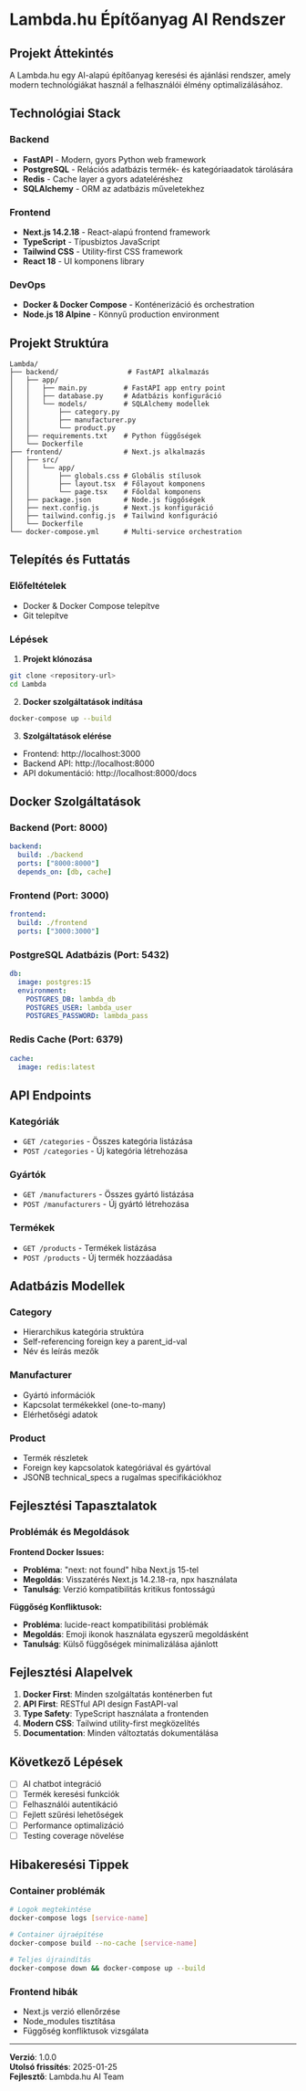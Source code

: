 # Lambda.hu Építőanyag AI Rendszer

## Projekt Áttekintés

A Lambda.hu egy AI-alapú építőanyag keresési és ajánlási rendszer, amely modern technológiákat használ a felhasználói élmény optimalizálásához.

## Technológiai Stack

### Backend
- **FastAPI** - Modern, gyors Python web framework
- **PostgreSQL** - Relációs adatbázis termék- és kategóriaadatok tárolására
- **Redis** - Cache layer a gyors adateléréshez
- **SQLAlchemy** - ORM az adatbázis műveletekhez

### Frontend  
- **Next.js 14.2.18** - React-alapú frontend framework
- **TypeScript** - Típusbiztos JavaScript
- **Tailwind CSS** - Utility-first CSS framework
- **React 18** - UI komponens library

### DevOps
- **Docker & Docker Compose** - Konténerizáció és orchestration
- **Node.js 18 Alpine** - Könnyű production environment

## Projekt Struktúra

```
Lambda/
├── backend/                 # FastAPI alkalmazás
│   ├── app/
│   │   ├── main.py         # FastAPI app entry point
│   │   ├── database.py     # Adatbázis konfiguráció
│   │   └── models/         # SQLAlchemy modellek
│   │       ├── category.py
│   │       ├── manufacturer.py
│   │       └── product.py
│   ├── requirements.txt    # Python függőségek
│   └── Dockerfile
├── frontend/               # Next.js alkalmazás
│   ├── src/
│   │   └── app/
│   │       ├── globals.css # Globális stílusok
│   │       ├── layout.tsx  # Főlayout komponens
│   │       └── page.tsx    # Főoldal komponens
│   ├── package.json        # Node.js függőségek
│   ├── next.config.js      # Next.js konfiguráció
│   ├── tailwind.config.js  # Tailwind konfiguráció
│   └── Dockerfile
└── docker-compose.yml      # Multi-service orchestration
```

## Telepítés és Futtatás

### Előfeltételek
- Docker & Docker Compose telepítve
- Git telepítve

### Lépések

1. **Projekt klónozása**
```bash
git clone <repository-url>
cd Lambda
```

2. **Docker szolgáltatások indítása**
```bash
docker-compose up --build
```

3. **Szolgáltatások elérése**
- Frontend: http://localhost:3000
- Backend API: http://localhost:8000
- API dokumentáció: http://localhost:8000/docs

## Docker Szolgáltatások

### Backend (Port: 8000)
```yaml
backend:
  build: ./backend
  ports: ["8000:8000"]
  depends_on: [db, cache]
```

### Frontend (Port: 3000)  
```yaml
frontend:
  build: ./frontend
  ports: ["3000:3000"]
```

### PostgreSQL Adatbázis (Port: 5432)
```yaml
db:
  image: postgres:15
  environment:
    POSTGRES_DB: lambda_db
    POSTGRES_USER: lambda_user
    POSTGRES_PASSWORD: lambda_pass
```

### Redis Cache (Port: 6379)
```yaml
cache:
  image: redis:latest
```

## API Endpoints

### Kategóriák
- `GET /categories` - Összes kategória listázása
- `POST /categories` - Új kategória létrehozása

### Gyártók
- `GET /manufacturers` - Összes gyártó listázása  
- `POST /manufacturers` - Új gyártó létrehozása

### Termékek
- `GET /products` - Termékek listázása
- `POST /products` - Új termék hozzáadása

## Adatbázis Modellek

### Category
- Hierarchikus kategória struktúra
- Self-referencing foreign key a parent_id-val
- Név és leírás mezők

### Manufacturer  
- Gyártó információk
- Kapcsolat termékekkel (one-to-many)
- Elérhetőségi adatok

### Product
- Termék részletek  
- Foreign key kapcsolatok kategóriával és gyártóval
- JSONB technical_specs a rugalmas specifikációkhoz

## Fejlesztési Tapasztalatok

### Problémák és Megoldások

**Frontend Docker Issues:**
- **Probléma**: "next: not found" hiba Next.js 15-tel
- **Megoldás**: Visszatérés Next.js 14.2.18-ra, npx használata
- **Tanulság**: Verzió kompatibilitás kritikus fontosságú

**Függőség Konfliktusok:**
- **Probléma**: lucide-react kompatibilitási problémák  
- **Megoldás**: Emoji ikonok használata egyszerű megoldásként
- **Tanulság**: Külső függőségek minimalizálása ajánlott

## Fejlesztési Alapelvek

1. **Docker First**: Minden szolgáltatás konténerben fut
2. **API First**: RESTful API design FastAPI-val
3. **Type Safety**: TypeScript használata a frontenden
4. **Modern CSS**: Tailwind utility-first megközelítés
5. **Documentation**: Minden változtatás dokumentálása

## Következő Lépések

- [ ] AI chatbot integráció
- [ ] Termék keresési funkciók
- [ ] Felhasználói autentikáció
- [ ] Fejlett szűrési lehetőségek
- [ ] Performance optimalizáció
- [ ] Testing coverage növelése

## Hibakeresési Tippek

### Container problémák
```bash
# Logok megtekintése
docker-compose logs [service-name]

# Container újraépítése
docker-compose build --no-cache [service-name]

# Teljes újraindítás
docker-compose down && docker-compose up --build
```

### Frontend hibák
- Next.js verzió ellenőrzése
- Node_modules tisztítása
- Függőség konfliktusok vizsgálata

---

**Verzió**: 1.0.0  
**Utolsó frissítés**: 2025-01-25  
**Fejlesztő**: Lambda.hu AI Team 